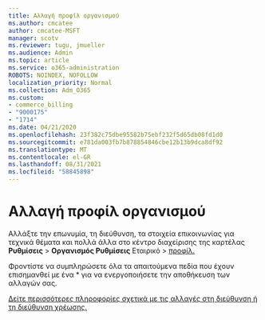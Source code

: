 ```yaml
---
title: Αλλαγή προφίλ οργανισμού
ms.author: cmcatee
author: cmcatee-MSFT
manager: scotv
ms.reviewer: tugu, jmueller
ms.audience: Admin
ms.topic: article
ms.service: o365-administration
ROBOTS: NOINDEX, NOFOLLOW
localization_priority: Normal
ms.collection: Adm_O365
ms.custom:
- commerce_billing
- "9000175"
- "1714"
ms.date: 04/21/2020
ms.openlocfilehash: 23f382c75dbe95582b75ebf232f5d65db08fd1d0
ms.sourcegitcommit: e781da003fb7b878854846cbe12b13b9dca8df92
ms.translationtype: MT
ms.contentlocale: el-GR
ms.lasthandoff: 08/31/2021
ms.locfileid: "58845898"
---
```

# <a name="change-organization-profile"></a>Αλλαγή προφίλ οργανισμού

Αλλάξτε την επωνυμία, τη διεύθυνση, τα στοιχεία επικοινωνίας για τεχνικά θέματα και πολλά άλλα στο κέντρο διαχείρισης της καρτέλας **Ρυθμίσεις**  >  **Οργανισμός Ρυθμίσεις** Εταιρικό  >  [προφίλ.](https://admin.microsoft.com/AdminPortal/Home#/Settings/OrganizationProfile/:/Settings/L1/OrganizationInformation)

Φροντίστε να συμπληρώσετε όλα τα απαιτούμενα πεδία που έχουν επισημανθεί με ένα * για να ενεργοποιήσετε την αποθήκευση των αλλαγών σας.

[Δείτε περισσότερες πληροφορίες σχετικά με τις αλλαγές στη διεύθυνση ή τη διεύθυνση χρέωσης.](https://docs.microsoft.com/microsoft-365/admin/manage/change-address-contact-and-more)
